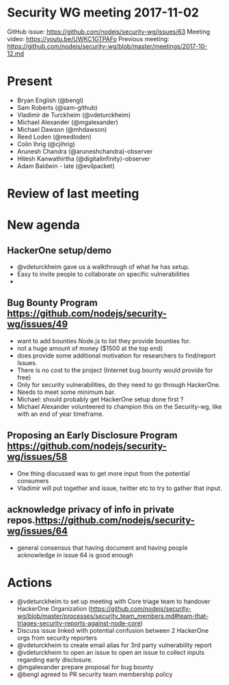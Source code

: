 # Security WG meeting 2017-11-02

GitHub issue: https://github.com/nodejs/security-wg/issues/63
Meeting video: https://youtu.be/UWKC1GTPAFo
Previous meeting: https://github.com/nodejs/security-wg/blob/master/meetings/2017-10-12.md


# Present

- Bryan English (@bengl)
- Sam Roberts (@sam-github)
- Vladimir de Turckheim (@vdeturckheim)
- Michael Alexander (@mgalexander)
- Michael Dawson (@mhdawson)
- Reed Loden (@reedloden)
- Colin Ihrig (@cjihrig)
- Arunesh Chandra (@aruneshchandra)-observer
- Hitesh Kanwathirtha (@digitalinfinity)-observer
- Adam Baldwin - late (@evilpacket)

# Review of last meeting


# New agenda

## HackerOne setup/demo

* @vdeturckheim gave us a walkthrough of what he has setup.
* Easy to invite people to collaborate on specific vulnerabilities
*

##  Bug Bounty Program https://github.com/nodejs/security-wg/issues/49

* want to add bounties Node.js to list they provide bounties for.
* not a huge amount of money ($1500 at the top end)
* does provide some additional motivation for researchers to find/report
  Issues.
* There is no cost to the project (Internet bug bounty would provide for free)
* Only for security vulnerabilities, do they need to go through HackerOne.
* Needs to meet some minimum bar.
* Michael: should probably get HackerOne setup done first ?
* Michael Alexander volunteered to champion this on the Security-wg, like with an
  end of year timeframe.

## Proposing an Early Disclosure Program  https://github.com/nodejs/security-wg/issues/58

* One thing discussed was to get more input from the potential consumers
* Vladimir will put together and issue, twitter etc to try to gather that input.

## acknowledge privacy of info in private repos.https://github.com/nodejs/security-wg/issues/64

* general consensus that having document and having people acknowledge in issue 64 is good
  enough

# Actions

* @vdeturckheim to set up meeting with Core triage team to handover HackerOne Organization (https://github.com/nodejs/security-wg/blob/master/processes/security_team_members.md#team-that-triages-security-reports-against-node-core)
* Discuss issue linked with potential confusion between 2 HackerOne orgs from security reporters
* @vdeturckheim to create email alias for 3rd party vulnerability report
* @vdeturckheim to open an issue to open an issue to collect inputs regarding early disclosure. 
* @mgalexander prepare proposal for bug bounty
* @bengl agreed to PR security team membership policy

